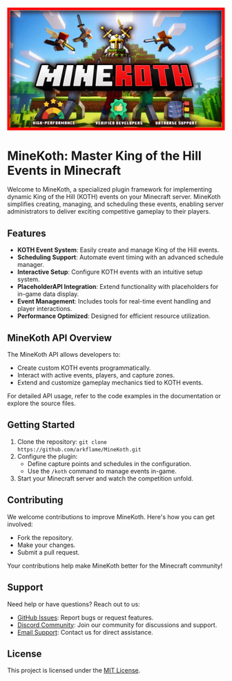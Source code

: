 ![MineKoth Banner](images/mk-banner-brand-new.jpg)

# MineKoth: Master King of the Hill Events in Minecraft

Welcome to MineKoth, a specialized plugin framework for implementing dynamic King of the Hill (KOTH) events on your Minecraft server. MineKoth simplifies creating, managing, and scheduling these events, enabling server administrators to deliver exciting competitive gameplay to their players.

## Features

- **KOTH Event System**: Easily create and manage King of the Hill events.
- **Scheduling Support**: Automate event timing with an advanced schedule manager.
- **Interactive Setup**: Configure KOTH events with an intuitive setup system.
- **PlaceholderAPI Integration**: Extend functionality with placeholders for in-game data display.
- **Event Management**: Includes tools for real-time event handling and player interactions.
- **Performance Optimized**: Designed for efficient resource utilization.

## MineKoth API Overview

The MineKoth API allows developers to:
- Create custom KOTH events programmatically.
- Interact with active events, players, and capture zones.
- Extend and customize gameplay mechanics tied to KOTH events.

For detailed API usage, refer to the code examples in the documentation or explore the source files.

## Getting Started

1. Clone the repository: `git clone https://github.com/arkflame/MineKoth.git`
2. Configure the plugin:
   - Define capture points and schedules in the configuration.
   - Use the `/koth` command to manage events in-game.
3. Start your Minecraft server and watch the competition unfold.

## Contributing

We welcome contributions to improve MineKoth. Here's how you can get involved:
- Fork the repository.
- Make your changes.
- Submit a pull request.

Your contributions help make MineKoth better for the Minecraft community!

## Support

Need help or have questions? Reach out to us:
- [GitHub Issues](#link-to-issues): Report bugs or request features.
- [Discord Community](#link-to-discord): Join our community for discussions and support.
- [Email Support](#email-address): Contact us for direct assistance.

## License

This project is licensed under the [MIT License](LICENSE).
